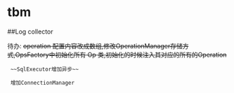 # tbm
##Log collector

待办: ~~operation 配置内容改成数组,修改OperationManager存储方式,OpsFactory中初始化所有 Op 类,初始化的时候注入其对应的所有的Operation~~

     ~~SqlExecutor增加异步~~

     增加ConnectionManager
